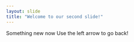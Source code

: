 ```yaml
---
layout: slide
title: "Welcome to our second slide!"
---
```

Something new now
Use the left arrow to go back!
